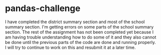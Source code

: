 # pandas-challenge

I have completed the district summary section and most of the school summary section. I'm getting errors on some parts of the school summary section. 
The rest of the assignment has not been completed yet because I am having trouble understanding how to do some of it and they also cannot be done until
the previous parts of the code are done and running properly. I will try to continue to work on this and resubmit it at a later time.

